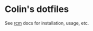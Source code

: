 # Colin's dotfiles

See [rcm](https://github.com/thoughtbot/rcm) docs for installation, usage, etc.
